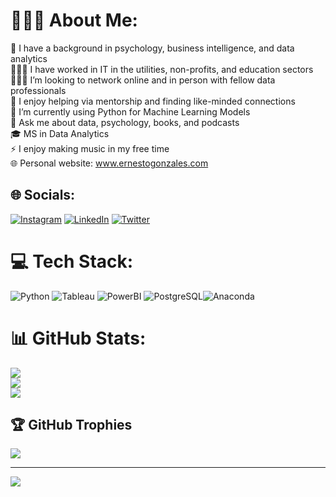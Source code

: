 # 👨🏽‍💻 About Me:
🧠 I have a background in psychology, business intelligence, and data analytics
<br> 👷🏾‍♂️ I have worked in IT in the utilities, non-profits, and education sectors
<br>🕵🏾‍♂️ I’m looking to network online and in person with fellow data professionals<br>🤝 I enjoy helping via mentorship and finding like-minded connections<br>🌱 I’m currently using Python for Machine Learning Models<br> 💬 Ask me about data, psychology, books, and podcasts<br>🎓 MS in Data Analytics<br>⚡ I enjoy making music in my free time<br>🌐 Personal website: www.ernestogonzales.com


## 🌐 Socials:
[![Instagram](https://img.shields.io/badge/Instagram-%23E4405F.svg?logo=Instagram&logoColor=white)](https://instagram.com/ernestoanalyst) [![LinkedIn](https://img.shields.io/badge/LinkedIn-%230077B5.svg?logo=linkedin&logoColor=white)](https://linkedin.com/in/eg-data) [![Twitter](https://img.shields.io/badge/Twitter-%231DA1F2.svg?logo=Twitter&logoColor=white)](https://twitter.com/@ErnestoAnalyst)

# 💻 Tech Stack:
![Python](https://img.shields.io/badge/python-3670A0?style=flat&logo=python&logoColor=ffdd54) ![Tableau](https://img.shields.io/badge/Tableau-orange) ![PowerBI](https://img.shields.io/badge/PowerBI-yellow)  ![PostgreSQL](https://img.shields.io/badge/PostgreSQL-blue)![Anaconda](https://img.shields.io/badge/Anaconda-%2344A833.svg?style=flat&logo=anaconda&logoColor=white)


# 📊 GitHub Stats:
![](https://github-readme-stats.vercel.app/api?username=ernestog27&theme=dark&hide_border=true&include_all_commits=true&count_private=false)<br/>
![](https://github-readme-streak-stats.herokuapp.com/?user=ernestog27&theme=dark&hide_border=true)<br/>
![](https://github-readme-stats.vercel.app/api/top-langs/?username=ernestog27&theme=dark&hide_border=true&include_all_commits=true&count_private=false&layout=compact)

## 🏆 GitHub Trophies
![](https://github-profile-trophy.vercel.app/?username=ernestog27&theme=darkhub&no-frame=true&no-bg=false&margin-w=4)

---
[![](https://visitcount.itsvg.in/api?id=ernestog27&icon=0&color=0)](https://visitcount.itsvg.in)

<!-- Proudly created with GPRM ( https://gprm.itsvg.in ) -->
